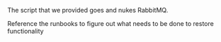 The script that we provided goes and nukes RabbitMQ.

Reference the runbooks to figure out what needs to be done to restore functionality